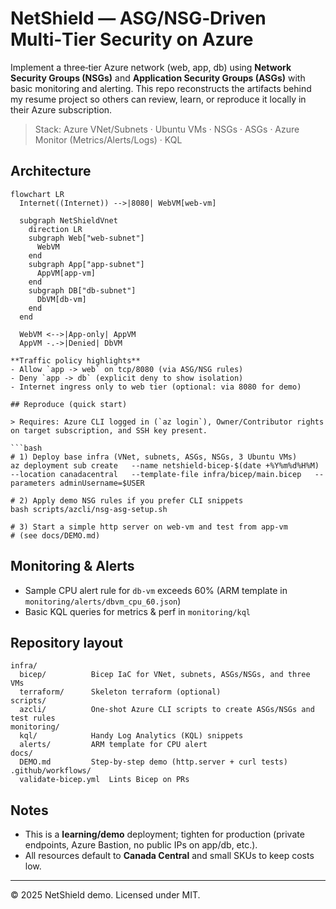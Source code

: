 # NetShield — ASG/NSG‑Driven Multi‑Tier Security on Azure

Implement a three‑tier Azure network (web, app, db) using **Network Security Groups (NSGs)** and **Application Security Groups (ASGs)** with basic monitoring and alerting. This repo reconstructs the artifacts behind my resume project so others can review, learn, or reproduce it locally in their Azure subscription.

> Stack: Azure VNet/Subnets · Ubuntu VMs · NSGs · ASGs · Azure Monitor (Metrics/Alerts/Logs) · KQL

## Architecture

```mermaid
flowchart LR
  Internet((Internet)) -->|8080| WebVM[web-vm]

  subgraph NetShieldVnet
    direction LR
    subgraph Web["web-subnet"]
      WebVM
    end
    subgraph App["app-subnet"]
      AppVM[app-vm]
    end
    subgraph DB["db-subnet"]
      DbVM[db-vm]
    end
  end

  WebVM <-->|App-only| AppVM
  AppVM -.->|Denied| DbVM

**Traffic policy highlights**
- Allow `app -> web` on tcp/8080 (via ASG/NSG rules)
- Deny `app -> db` (explicit deny to show isolation)
- Internet ingress only to web tier (optional: via 8080 for demo)

## Reproduce (quick start)

> Requires: Azure CLI logged in (`az login`), Owner/Contributor rights on target subscription, and SSH key present.

```bash
# 1) Deploy base infra (VNet, subnets, ASGs, NSGs, 3 Ubuntu VMs)
az deployment sub create   --name netshield-bicep-$(date +%Y%m%d%H%M)   --location canadacentral   --template-file infra/bicep/main.bicep   --parameters adminUsername=$USER

# 2) Apply demo NSG rules if you prefer CLI snippets
bash scripts/azcli/nsg-asg-setup.sh

# 3) Start a simple http server on web-vm and test from app-vm
# (see docs/DEMO.md)
```

## Monitoring & Alerts

- Sample CPU alert rule for `db-vm` exceeds 60% (ARM template in `monitoring/alerts/dbvm_cpu_60.json`)
- Basic KQL queries for metrics & perf in `monitoring/kql`

## Repository layout

```
infra/
  bicep/          Bicep IaC for VNet, subnets, ASGs/NSGs, and three VMs
  terraform/      Skeleton terraform (optional)
scripts/
  azcli/          One‑shot Azure CLI scripts to create ASGs/NSGs and test rules
monitoring/
  kql/            Handy Log Analytics (KQL) snippets
  alerts/         ARM template for CPU alert
docs/
  DEMO.md         Step‑by‑step demo (http.server + curl tests)
.github/workflows/
  validate-bicep.yml  Lints Bicep on PRs
```

## Notes

- This is a **learning/demo** deployment; tighten for production (private endpoints, Azure Bastion, no public IPs on app/db, etc.).
- All resources default to **Canada Central** and small SKUs to keep costs low.

---

© 2025 NetShield demo. Licensed under MIT.
